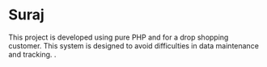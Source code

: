 # Suraj
This project is developed using pure PHP and for a drop shopping customer. This system is designed to avoid difficulties in data maintenance and tracking.
.
